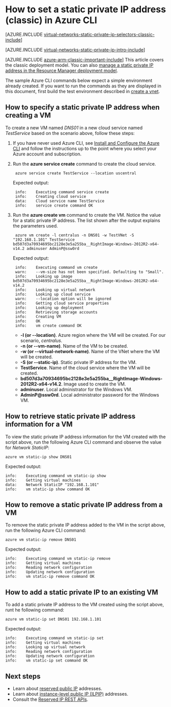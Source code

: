 <properties 
   pageTitle="How to set a static private IP in classic mode ausing the CLI| Microsoft Azure"
   description="Understanding static private IPs (DIPs) and how to manage them in classic mode using the CLI"
   services="virtual-network"
   documentationCenter="na"
   authors="telmosampaio"
   manager="carolz"
   editor="tysonn"
   tags="azure-service-management"
/>
<tags 
   ms.service="virtual-network"
   ms.devlang="na"
   ms.topic="article"
   ms.tgt_pltfrm="na"
   ms.workload="infrastructure-services"
   ms.date="09/08/2015"
   ms.author="telmos" />

# How to set a static private IP address (classic) in Azure CLI

[AZURE.INCLUDE [virtual-networks-static-private-ip-selectors-classic-include](../../includes/virtual-networks-static-private-ip-selectors-classic-include.md)]

[AZURE.INCLUDE [virtual-networks-static-private-ip-intro-include](../../includes/virtual-networks-static-private-ip-intro-include.md)]

[AZURE.INCLUDE [azure-arm-classic-important-include](../../includes/azure-arm-classic-important-include.md)] This article covers the classic deployment model. You can also [manage a static private IP address in the Resource Manager deployment model](virtual-networks-static-private-ip-arm-cli.md).

The sample Azure CLI commands below expect a simple environment already created. If you want to run the commands as they are displayed in this document, first build the test environment described in [create a vnet](virtual-networks-create-vnet-classic-cli.md).

## How to specify a static private IP address when creating a VM
To create a new VM named *DNS01* in a new cloud service named *TestService* based on the scenario above, follow these steps:

1. If you have never used Azure CLI, see [Install and Configure the Azure CLI](xplat-cli-install.md) and follow the instructions up to the point where you select your Azure account and subscription.
1. Run the **azure service create** command to create the cloud service.

		azure service create TestService --location uscentral

	Expected output:

		info:    Executing command service create
		info:    Creating cloud service
		data:    Cloud service name TestService
		info:    service create command OK
	
2. Run the **azure create vm** command to create the VM. Notice the value for a static private IP address. The list shown after the output explains the parameters used.

		azure vm create -l centralus -n DNS01 -w TestVNet -S "192.168.1.101" TestService bd507d3a70934695bc2128e3e5a255ba__RightImage-Windows-2012R2-x64-v14.2 adminuser AdminP@ssw0rd

	Expected output:

		info:    Executing command vm create
		warn:    --vm-size has not been specified. Defaulting to "Small".
		info:    Looking up image bd507d3a70934695bc2128e3e5a255ba__RightImage-Windows-2012R2-x64-v14.2
		info:    Looking up virtual network
		info:    Looking up cloud service
		warn:    --location option will be ignored
		info:    Getting cloud service properties
		info:    Looking up deployment
		info:    Retrieving storage accounts
		info:    Creating VM
		info:    OK
		info:    vm create command OK

	- **-l (or --location)**. Azure region where the VM will be created. For our scenario, *centralus*.
	- **-n (or --vm-name)**. Name of the VM to be created.
	- **-w (or --virtual-network-name)**. Name of the VNet where the VM will be created. 
	- **-S (or --static-ip)**. Static private IP address for the VM.
	- **TestService**. Name of the cloud service where the VM will be created.
	- **bd507d3a70934695bc2128e3e5a255ba__RightImage-Windows-2012R2-x64-v14.2**. Image used to create the VM.
	- **adminuser**. Local administrator for the Windows VM.
	- **AdminP@ssw0rd**. Local administrator password for the Windows VM.

## How to retrieve static private IP address information for a VM
To view the static private IP address information for the VM created with the script above, run the following Azure CLI command and observe the value for *Network StaticIP*:

	azure vm static-ip show DNS01

Expected output:

	info:    Executing command vm static-ip show
	info:    Getting virtual machines
	data:    Network StaticIP "192.168.1.101"
	info:    vm static-ip show command OK

## How to remove a static private IP address from a VM
To remove the static private IP address added to the VM in the script above, run the following Azure CLI command:
	
	azure vm static-ip remove DNS01

Expected output:

	info:    Executing command vm static-ip remove
	info:    Getting virtual machines
	info:    Reading network configuration
	info:    Updating network configuration
	info:    vm static-ip remove command OK

## How to add a static private IP to an existing VM
To add a static private IP address to the VM created using the script above, runt he following command:

	azure vm static-ip set DNS01 192.168.1.101

Expected output:

	info:    Executing command vm static-ip set
	info:    Getting virtual machines
	info:    Looking up virtual network
	info:    Reading network configuration
	info:    Updating network configuration
	info:    vm static-ip set command OK

## Next steps

- Learn about [reserved public IP](../virtual-networks-reserved-public-ip) addresses.
- Learn about [instance-level public IP (ILPIP)](../virtual-networks-instance-level-public-ip) addresses.
- Consult the [Reserved IP REST APIs](https://msdn.microsoft.com/library/azure/dn722420.aspx).
